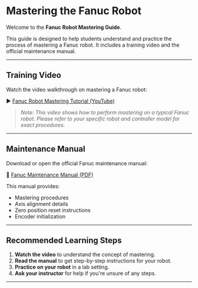 # Mastering the Fanuc Robot

Welcome to the **Fanuc Robot Mastering Guide**.

This guide is designed to help students understand and practice the process of mastering a Fanuc robot. It includes a training video and the official maintenance manual.

---

## Training Video

Watch the video walkthrough on mastering a Fanuc robot:

▶ [Fanuc Robot Mastering Tutorial (YouTube)](https://www.youtube.com/watch?v=MSmHBW5NJUw)

> _Note: This video shows how to perform mastering on a typical Fanuc robot. Please refer to your specific robot and controller model for exact procedures._

---

## Maintenance Manual

Download or open the official Fanuc maintenance manual:

📄 [Fanuc Maintenance Manual (PDF)](./R-30ib_Maintenance.pdf)

This manual provides:
- Mastering procedures
- Axis alignment details
- Zero position reset instructions
- Encoder initialization

---

## Recommended Learning Steps

1. **Watch the video** to understand the concept of mastering.
2. **Read the manual** to get step-by-step instructions for your robot.
3. **Practice on your robot** in a lab setting.
4. **Ask your instructor** for help if you're unsure of any steps.

---



